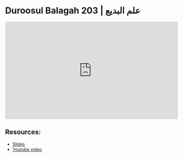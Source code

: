 # Duroosul Balagah 203 | علم البديع
                
<iframe width="560" height="315" src="https://www.youtube-nocookie.com/embed/OD_H1chu68Y?start=0" frameborder="0" allow="accelerometer; autoplay; encrypted-media; gyroscope; picture-in-picture" allowfullscreen="allowfullscreen">
</iframe><BR>

## Resources:
- [Slides](https://github.com/arshare/resources_balagha_pdfs)
- [Youtube video](https://www.youtube.com/watch?v=OD_H1chu68Y&list=PLzn0qdi6JpdvvXVuJ7kIusNquSxeyKJvc)

